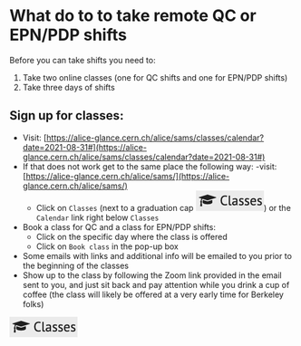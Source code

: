 # What do to to take remote QC or EPN/PDP shifts

Before you can take shifts you need to:
1. Take two online classes (one for QC shifts and one for EPN/PDP shifts)
2. Take three days of shifts

## Sign up for classes:
- Visit: [https://alice-glance.cern.ch/alice/sams/classes/calendar?date=2021-08-31#](https://alice-glance.cern.ch/alice/sams/classes/calendar?date=2021-08-31#)
- If that does not work get to the same place the following way:
   -visit: [https://alice-glance.cern.ch/alice/sams/](https://alice-glance.cern.ch/alice/sams/)
   - Click on ```Classes``` (next to a graduation cap ![alt text](https://github.com/reynier0611/alice_shift_notes/blob/main/figs/F1.png "Classes button")) or the ```Calendar``` link right below ```Classes```
- Book a class for QC and a class for EPN/PDP shifts:
   - Click on the specific day where the class is offered
   - Click on ```Book class``` in the pop-up box
- Some emails with links and additional info will be emailed to you prior to the beginning of the classes
- Show up to the class by following the Zoom link provided in the email sent to you, and just sit back and pay attention while you drink a cup of coffee (the class will likely be offered at a very early time for Berkeley folks)




![alt text](https://github.com/reynier0611/alice_shift_notes/blob/main/figs/F1.png "Classes button")
